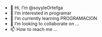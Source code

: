 - 👋 Hi, I’m @soyyleOrtefga
- 👀 I’m interested in programar 
- 🌱 I’m currently learning PROGRAMACION 
- 💞️ I’m looking to collaborate on ...
- 📫 How to reach me ...

<!---
soyyleOrtefga/soyyleOrtefga is a ✨ special ✨ repository because its `README.md` (this file) appears on your GitHub profile.
You can click the Preview link to take a look at your changes.
--->
